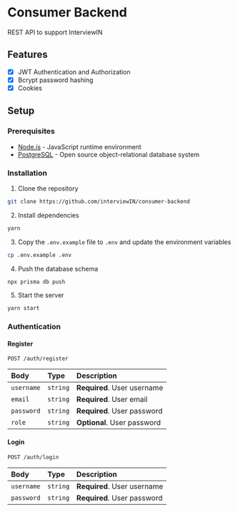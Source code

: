 # Consumer Backend

REST API to support InterviewIN

## Features

- [x] JWT Authentication and Authorization
- [x] Bcrypt password hashing
- [x] Cookies

## Setup

### Prerequisites

- [Node.js](https://nodejs.org/en/) - JavaScript runtime environment
- [PostgreSQL](https://www.postgresql.org/) - Open source object-relational database system

### Installation

1. Clone the repository

```bash
git clone https://github.com/interviewIN/consumer-backend
```

2. Install dependencies

```bash
yarn
```

3. Copy the `.env.example` file to `.env` and update the environment variables

```bash
cp .env.example .env
```

4. Push the database schema

```bash
npx prisma db push
```

5. Start the server

```bash
yarn start
```

### Authentication

#### Register

```http
POST /auth/register
```

| Body       | Type     | Description                 |
| :--------- | :------- | :-------------------------- |
| `username` | `string` | **Required**. User username |
| `email`    | `string` | **Required**. User email    |
| `password` | `string` | **Required**. User password |
| `role`     | `string` | **Optional**. User password |

#### Login

```http
POST /auth/login
```

| Body       | Type     | Description                 |
| :--------- | :------- | :-------------------------- |
| `username` | `string` | **Required**. User username |
| `password` | `string` | **Required**. User password |
